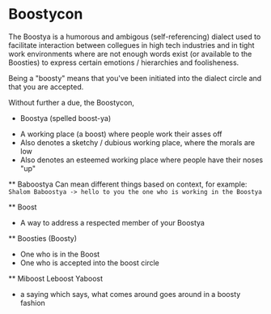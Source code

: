 # Boostycon

The Boostya is a humorous and ambigous (self-referencing) dialect  used to facilitate interaction between
collegues in high tech industries and in tight work environments where
are not enough words exist (or available to the Boosties) to express certain emotions / hierarchies and foolisheness.

Being a "boosty" means that you've been initiated into the dialect circle 
and that you are accepted.

Without further a due, the Boostycon,

* Boostya (spelled boost-ya)
- A working place (a boost) where people work their asses off
- Also denotes a sketchy / dubious working place, where the morals are low
- Also denotes an esteemed working place where people have their noses "up"

** Baboostya
Can mean different things based on context, for example:
```Shalom Baboostya -> hello to you the one who is working in the Boostya```

** Boost
- A way to address a respected member of your Boostya

** Boosties (Boosty)
- One who is in the Boost 
- One who is accepted into the boost circle

** Miboost Leboost Yaboost
- a saying which says, what comes around goes around in a boosty fashion



